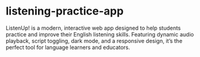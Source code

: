 # listening-practice-app
ListenUp! is a modern, interactive web app designed to help students practice and improve their English listening skills. Featuring dynamic audio playback, script toggling, dark mode, and a responsive design, it’s the perfect tool for language learners and educators.
